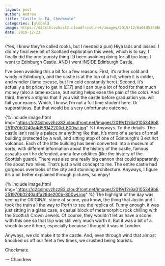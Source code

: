 ```yaml
---
layout: post
author: Andrew
title: "Castle to E4, Checkmate"
categories: [global]
image: https://d24slhcvzhzz82.cloudfront.net/images/2019/12/6a0105349b8251970b0240a4d5813a200d-800wi.jpg
date: 2019-12-23
--- 
```

(Yes, I know they’re called rooks, but I needed a pun)
Hiya lads and lasses! I did my final wee bit of Scotland exploration this week, which is to say, I finally did the one touristy thing I’d been avoiding doing for all too long. I went to Edinburgh Castle. AND I went INSIDE Edinburgh Castle.

 
I’ve been avoiding this a bit for a few reasons. First, it’s rather cold and windy in Edinburgh, and the castle is at the top of a hill, where it is colder, and windier (lame excuse, but I’m cold constantly here). Second, it’s actually a bit pricey to get in (£17) and I can buy a lot of food for that much money (also a lame excuse, but eating helps ease the pain of the cold). And third, there’s a stigma that if you visit the castle before graduation you will fail your exams. Which, I know, I’m not a full time student here. Or superstitious. But that would be a very unfortunate outcome.


{% include image.html img="https://d24slhcvzhzz82.cloudfront.net/images/2019/12/6a0105349b8251970b0240a4d58142200d-800wi.jpg" %}
Anyways. To the details. The castle isn’t really a palace or anything like that. It’s more of a series of small building protected by a wall, and sitting atop of one of Edinburgh’s 3 extinct volcanos. Each of the little building has been converted into a museum of sorts, with different information about the history of the castle, famous assaults on t he defended, and a few oddities (like the history of the Scottish guard). There was also one really big cannon that could apparently fire about two miles. That’s just a wild concept to me. The entire castle had gorgeous overlooks of the city and stunning architecture. Anyways, I figure it’s a bit better explained through pictures, so enjoy!

{% include image.html img="https://d24slhcvzhzz82.cloudfront.net/images/2019/12/6a0105349b8251970b0240a4fa28de200b-800wi.jpg" %}
The highlight of the day was seeing the ORIGINAL stone of scone, you know, the thing that Justin and I took the train all the way to Perth to see the replica of. Funny enough, it was just sitting in a glass case, a casual block of metamorphic rock chilling with the Scottish Crown Jewels. Of course, they wouldn’t let us have a scone with this one so that trip was still very much worth it. But it was a bit of a shock to see it here, especially because I thought it was in London.

 
Anyways, we did make it to the castle. And, even through wind that almost knocked us off our feet a few times, we crushed being tourists.

 
Checkmate.

 
— Chandrew